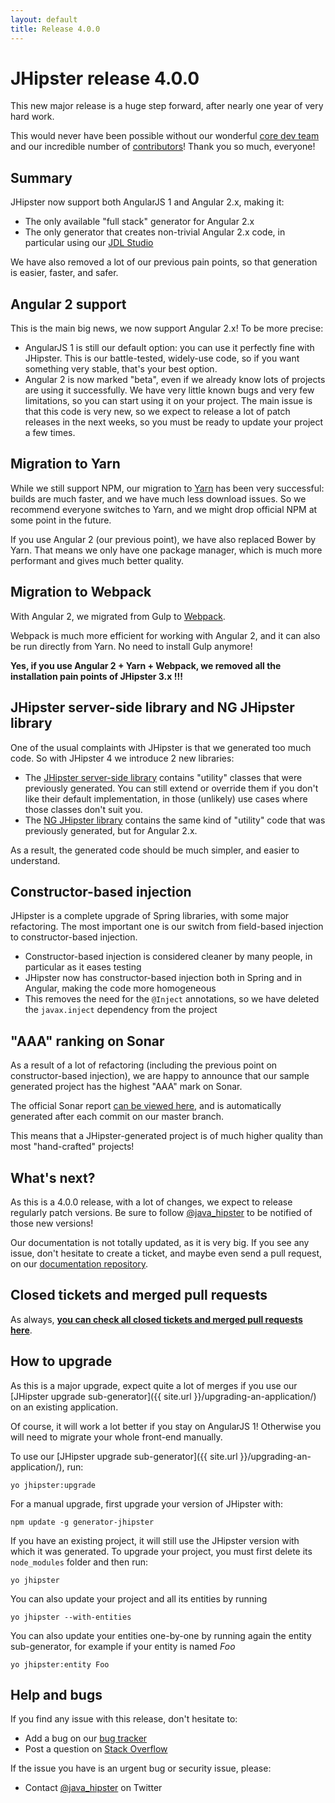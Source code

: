```yaml
---
layout: default
title: Release 4.0.0
---
```


JHipster release 4.0.0
==================

This new major release is a huge step forward, after nearly one year of very hard work.

This would never have been possible without our wonderful [core dev team](https://jhipster.github.io/team/) and our incredible number of [contributors](https://github.com/jhipster/generator-jhipster/graphs/contributors)! Thank you so much, everyone!

Summary
------------

JHipster now support both AngularJS 1 and Angular 2.x, making it:

- The only available "full stack" generator for Angular 2.x
- The only generator that creates non-trivial Angular 2.x code, in particular using our [JDL Studio](http://jhipster.github.io/jdl-studio/)

We have also removed a lot of our previous pain points, so that generation is easier, faster, and safer.

Angular 2 support
------------

This is the main big news, we now support Angular 2.x! To be more precise:

- AngularJS 1 is still our default option: you can use it perfectly fine with JHipster. This is our battle-tested, widely-use code, so if you want something very stable, that's your best option.
- Angular 2 is now marked "beta", even if we already know lots of projects are using it successfully. We have very little known bugs and very few limitations, so you can start using it on your project. The main issue is that this code is very new, so we expect to release a lot of patch releases in the next weeks, so you must be ready to update your project a few times.

Migration to Yarn
------------

While we still support NPM, our migration to [Yarn](https://github.com/yarnpkg/yarn) has been very successful: builds are much faster, and we have much less download issues. So we recommend everyone switches to Yarn, and we might drop official NPM at some point in the future.

If you use Angular 2 (our previous point), we have also replaced Bower by Yarn. That means we only have one package manager, which is much more performant and gives much better quality.

Migration to Webpack
------------

With Angular 2, we migrated from Gulp to [Webpack](https://webpack.github.io/).

Webpack is much more efficient for working with Angular 2, and it can also be run directly from Yarn. No need to install Gulp anymore!

**Yes, if you use Angular 2 + Yarn + Webpack, we removed all the installation pain points of JHipster 3.x !!!**

JHipster server-side library and NG JHipster library
------------

One of the usual complaints with JHipster is that we generated too much code. So with JHipster 4 we introduce 2 new libraries:

- The [JHipster server-side library](https://github.com/jhipster/jhipster) contains "utility" classes that were previously generated. You can still extend or override them if you don't like their default implementation, in those (unlikely) use cases where those classes don't suit you.
- The [NG JHipster library](https://github.com/jhipster/ng-jhipster) contains the same kind of "utility" code that was previously generated, but for Angular 2.x.

As a result, the generated code should be much simpler, and easier to understand.

Constructor-based injection
--------------

JHipster is a complete upgrade of Spring libraries, with some major refactoring. The most important one is our switch from field-based injection to constructor-based injection.

- Constructor-based injection is considered cleaner by many people, in particular as it eases testing
- JHipster now has constructor-based injection both in Spring and in Angular, making the code more homogeneous
- This removes the need for the `@Inject` annotations, so we have deleted the `javax.inject` dependency from the project

"AAA" ranking on Sonar
---------------

As a result of a lot of refactoring (including the previous point on constructor-based injection), we are happy to announce that our sample generated project has the highest "AAA" mark on Sonar.

The official Sonar report [can be viewed here](https://sonarqube.com/dashboard/?id=1054756), and is automatically generated after each commit on our master branch.

This means that a JHipster-generated project is of much higher quality than most "hand-crafted" projects!

What's next?
------------

As this is a 4.0.0 release, with a lot of changes, we expect to release regularly patch versions. Be sure to follow [@java_hipster](https://twitter.com/java_hipster) to be notified of those new versions!

Our documentation is not totally updated, as it is very big. If you see any issue, don't hesitate to create a ticket, and maybe even send a pull request, on our [documentation repository](https://github.com/jhipster/jhipster.github.io).

Closed tickets and merged pull requests
------------
As always, __[you can check all closed tickets and merged pull requests here](https://github.com/jhipster/generator-jhipster/issues?q=milestone%3A4.0.0+is%3Aclosed)__.

How to upgrade
------------

As this is a major upgrade, expect quite a lot of merges if you use our [JHipster upgrade sub-generator]({{ site.url }}/upgrading-an-application/) on an existing application.

Of course, it will work a lot better if you stay on AngularJS 1! Otherwise you will need to migrate your whole front-end manually.

To use our [JHipster upgrade sub-generator]({{ site.url }}/upgrading-an-application/), run:

```
yo jhipster:upgrade
```

For a manual upgrade, first upgrade your version of JHipster with:

```
npm update -g generator-jhipster
```

If you have an existing project, it will still use the JHipster version with which it was generated.
To upgrade your project, you must first delete its `node_modules` folder and then run:

```
yo jhipster
```

You can also update your project and all its entities by running

```
yo jhipster --with-entities
```

You can also update your entities one-by-one by running again the entity sub-generator, for example if your entity is named _Foo_

```
yo jhipster:entity Foo
```

Help and bugs
--------------

If you find any issue with this release, don't hesitate to:

- Add a bug on our [bug tracker](https://github.com/jhipster/generator-jhipster/issues?state=open)
- Post a question on [Stack Overflow](http://stackoverflow.com/tags/jhipster/info)

If the issue you have is an urgent bug or security issue, please:

- Contact [@java_hipster](https://twitter.com/java_hipster) on Twitter
